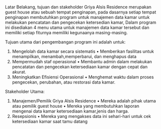 Latar Belakang, tujuan dan stakeholder
Griya Alsis Residence merupakan guest house atau sebuah tempat penginapan, pada dasarnya setiap tempat penginapan membutuhkan program untuk manajemen data kamar untuk melakukan pencatatan dan pengecekan ketersedian kamar, Dalam program ini disediakan 4 menu utama untuk manajemen data kamar tersebut dan memiliki setiap fiturnya memiliki kegunaanya masing-masing. 

Tujuan utama dari pengembangan program ini adalah untuk:
1.	Mengelolah data kamar secara sistematis
•	Memberikan fasilitas untuk menampilkan, menambah,memperbarui, dan menghapus data
2.	Mempermudah staf operasional
•	Membantu admin dalam melakukan pencatatan dan pengecekan ketersediaan kamar dengan cepat dan akurat.
3.	Meningkatkan Efisiensi Operasional
•	Menghemat waktu dalam proses pengecekan, perubahan, atau restorasi data kamar.

Stakeholder Utama:
1.	Manajemen/Pemilik Griya Alsis Residence
•	Mereka adalah pihak utama atau pemilik guest house
•	Mereka yang membutuhkan laporan mengenai data kamar ketersediaan kamar,jenis dan harga.
2.	Resepsionis 
•	Mereka yang mengakses data ini sehari-hari untuk cek ketersediaan kamar saat tamu datang

